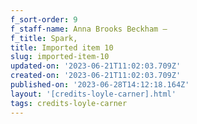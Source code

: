 ```yaml
---
f_sort-order: 9
f_staff-name: Anna Brooks Beckham –
f_title: Spark,
title: Imported item 10
slug: imported-item-10
updated-on: '2023-06-21T11:02:03.709Z'
created-on: '2023-06-21T11:02:03.709Z'
published-on: '2023-06-28T14:12:18.164Z'
layout: '[credits-loyle-carner].html'
tags: credits-loyle-carner
---
```



